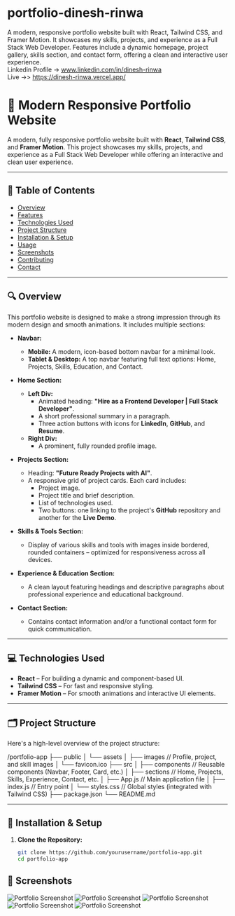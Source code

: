 # portfolio-dinesh-rinwa
A modern, responsive portfolio website built with React, Tailwind CSS, and Framer Motion. It showcases my skills, projects, and experience as a Full Stack Web Developer. Features include a dynamic homepage, project gallery, skills section, and contact form, offering a clean and interactive user experience.
<br/>
Linkedin Profile -> www.linkedin.com/in/dinesh-rinwa
<br/>
Live ->> https://dinesh-rinwa.vercel.app/

# 🚀 Modern Responsive Portfolio Website

A modern, fully responsive portfolio website built with **React**, **Tailwind CSS**, and **Framer Motion**. This project showcases my skills, projects, and experience as a Full Stack Web Developer while offering an interactive and clean user experience.

---

## 📖 Table of Contents

- [Overview](#overview)
- [Features](#features)
- [Technologies Used](#technologies-used)
- [Project Structure](#project-structure)
- [Installation & Setup](#installation--setup)
- [Usage](#usage)
- [Screenshots](#screenshots)
- [Contributing](#contributing)
- [Contact](#contact)

---

## 🔍 Overview

This portfolio website is designed to make a strong impression through its modern design and smooth animations. It includes multiple sections:

- **Navbar:**  
  - **Mobile:** A modern, icon-based bottom navbar for a minimal look.
  - **Tablet & Desktop:** A top navbar featuring full text options: Home, Projects, Skills, Education, and Contact.

- **Home Section:**  
  - **Left Div:**  
    - Animated heading: **"Hire as a Frontend Developer | Full Stack Developer"**.
    - A short professional summary in a paragraph.
    - Three action buttons with icons for **LinkedIn**, **GitHub**, and **Resume**.
  - **Right Div:**  
    - A prominent, fully rounded profile image.

- **Projects Section:**  
  - Heading: **"Future Ready Projects with AI"**.
  - A responsive grid of project cards. Each card includes:
    - Project image.
    - Project title and brief description.
    - List of technologies used.
    - Two buttons: one linking to the project's **GitHub** repository and another for the **Live Demo**.

- **Skills & Tools Section:**  
  - Display of various skills and tools with images inside bordered, rounded containers – optimized for responsiveness across all devices.

- **Experience & Education Section:**  
  - A clean layout featuring headings and descriptive paragraphs about professional experience and educational background.

- **Contact Section:**  
  - Contains contact information and/or a functional contact form for quick communication.

---

## 💻 Technologies Used

- **React** – For building a dynamic and component-based UI.
- **Tailwind CSS** – For fast and responsive styling.
- **Framer Motion** – For smooth animations and interactive UI elements.

---

## 🗂 Project Structure

Here's a high-level overview of the project structure:

/portfolio-app ├── public │ └── assets │ ├── images // Profile, project, and skill images │ └── favicon.ico ├── src │ ├── components // Reusable components (Navbar, Footer, Card, etc.) │ ├── sections // Home, Projects, Skills, Experience, Contact, etc. │ ├── App.js // Main application file │ ├── index.js // Entry point │ └── styles.css // Global styles (integrated with Tailwind CSS) ├── package.json └── README.md



---

## 🔧 Installation & Setup

1. **Clone the Repository:**

   ```bash
   git clone https://github.com/yourusername/portfolio-app.git
   cd portfolio-app


## 📸 Screenshots

![Portfolio Screenshot](./portfolio/./src/assets/first.png)
![Portfolio Screenshot](./portfolio/./src/assets/secound.png)
![Portfolio Screenshot](./portfolio/./src/assets/third.png)
![Portfolio Screenshot](./portfolio/./src/assets/four.png)
![Portfolio Screenshot](./portfolio/./src/assets/five.png)
